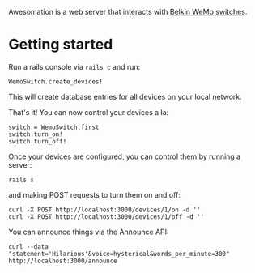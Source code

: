 Awesomation is a web server that interacts with [Belkin WeMo switches](http://www.amazon.com/WeMo-Electronics-Anywhere-Automation-Smartphones/dp/B00BB2MMNE).

# Getting started

Run a rails console via `rails c` and run:

    WemoSwitch.create_devices!

This will create database entries for all devices on your local network.

That's it! You can now control your devices a la:

    switch = WemoSwitch.first
    switch.turn_on!
    switch.turn_off!

Once your devices are configured, you can control them by running a server:

    rails s

and making POST requests to turn them on and off:

    curl -X POST http://localhost:3000/devices/1/on -d ''
    curl -X POST http://localhost:3000/devices/1/off -d ''

You can announce things via the Announce API:

    curl --data "statement='Hilarious'&voice=hysterical&words_per_minute=300" http://localhost:3000/announce
